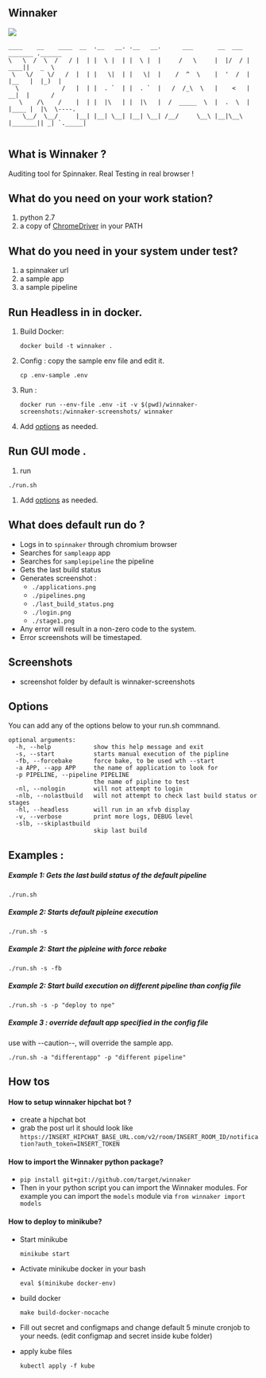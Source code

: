 ## Winnaker
[![](https://images.microbadger.com/badges/image/medyagh/winnaker.svg)](https://microbadger.com/images/medyagh/winnaker "Get your own image badge on microbadger.com")


```
____    __    ____  __  .__   __. .__   __.      ___       __  ___  _______ .______
\   \  /  \  /   / |  | |  \ |  | |  \ |  |     /   \     |  |/  / |   ____||   _  \
 \   \/    \/   /  |  | |   \|  | |   \|  |    /  ^  \    |  '  /  |  |__   |  |_)  |
  \            /   |  | |  . `  | |  . `  |   /  /_\  \   |    <   |   __|  |      /
   \    /\    /    |  | |  |\   | |  |\   |  /  _____  \  |  .  \  |  |____ |  |\  \----.
    \__/  \__/     |__| |__| \__| |__| \__| /__/     \__\ |__|\__\ |_______|| _| `._____|


```

## What is Winnaker ?
Auditing tool for Spinnaker. Real Testing in real browser !

## What do you need on your work station?
1. python 2.7
2. a copy of [ChromeDriver](https://sites.google.com/a/chromium.org/chromedriver/home) in your PATH

## What do you need in your system under test?
1. a spinnaker url
2. a sample app
3. a sample pipeline

## Run Headless in in docker.
1. Build Docker:


	```
	docker build -t winnaker .
	```



2. Config : copy the sample env file and edit it.


	```
	cp .env-sample .env

	```

3. Run :
	```
	docker run --env-file .env -it -v $(pwd)/winnaker-screenshots:/winnaker-screenshots/ winnaker
	```

4. Add [options](#options) as needed.


## Run GUI mode .

1. run
```
./run.sh
```
1. Add [options](#options) as needed.



## What does default run do ?
- Logs in to `spinnaker` through chromium browser
- Searches for `sampleapp` app
- Searches for `samplepipeline` the pipeline
- Gets the last build status
- Generates screenshot :
	- `./applications.png`
	- `./pipelines.png`
	- `./last_build_status.png`
	- `./login.png`
	- `./stage1.png`
- Any error will result in a non-zero code to the system.
- Error screenshots will be timestaped.


## Screenshots

- screenshot folder by default is winnaker-screenshots


## Options
You can add any of the options below to your run.sh commnand.

```
optional arguments:
  -h, --help            show this help message and exit
  -s, --start           starts manual execution of the pipline
  -fb, --forcebake      force bake, to be used wth --start
  -a APP, --app APP     the name of application to look for
  -p PIPELINE, --pipeline PIPELINE
                        the name of pipline to test
  -nl, --nologin        will not attempt to login
  -nlb, --nolastbuild   will not attempt to check last build status or stages
  -hl, --headless       will run in an xfvb display
  -v, --verbose         print more logs, DEBUG level
  -slb, --skiplastbuild
                        skip last build
```


## Examples :
##### Example 1: Gets the last build status of the default pipeline
`./run.sh`


##### Example 2: Starts default pipleine execution

`./run.sh -s`

##### Example 2: Start the pipleine with force rebake

`./run.sh -s -fb`

##### Example 2: Start build execution on different pipeline than config file

`./run.sh -s -p "deploy to npe"`

##### Example 3 : override default app specified in the config file

use with --caution--, will override the sample app.

`./run.sh -a "differentapp" -p "different pipeline"`


## How tos



#### How to setup winnaker hipchat bot ?
- create a hipchat bot
- grab the post url
it should look like
`https://INSERT_HIPCHAT_BASE_URL.com/v2/room/INSERT_ROOM_ID/notification?auth_token=INSERT_TOKEN`


#### How to import the Winnaker python package?
- `pip install git+git://github.com/target/winnaker`
- Then in your python script you can import the Winnaker modules. For example you can import the `models` module via `from winnaker import models`

#### How to deploy to minikube?
- Start minikube

	```
	minikube start
	```

- Activate minikube docker in your bash

	```
	eval $(minikube docker-env)
	```
- build docker

	```
	make build-docker-nocache
	```
- Fill out secret and configmaps and change default 5 minute cronjob to your needs. (edit configmap and secret inside kube folder)

- apply kube files

	```
	kubectl apply -f kube
	```

